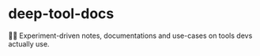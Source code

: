 # deep-tool-docs
🧪💡 Experiment-driven notes, documentations and use-cases on tools devs actually use.
